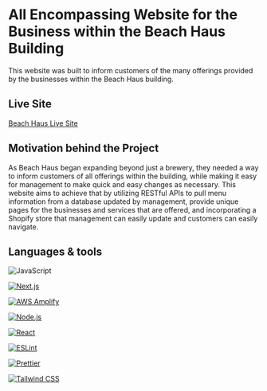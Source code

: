 # All Encompassing Website for the Business within the Beach Haus Building

This website was built to inform customers of the many offerings provided by the businesses within the Beach Haus building.

## Live Site

[Beach Haus Live Site](https://main.d13ng5sk5onsb6.amplifyapp.com/)

## Motivation behind the Project

As Beach Haus began expanding beyond just a brewery, they needed a way to inform customers of all offerings within the building, while making it easy for management to make quick and easy changes as necessary. This website aims to achieve that by utilizing RESTful APIs to pull menu information from a database updated by management, provide unique pages for the businesses and services that are offered, and incorporating a Shopify store that management can easily update and customers can easily navigate. 

## Languages & tools

![JavaScript](https://img.shields.io/static/v1?style=for-the-badge&message=JavaScript&color=000000&logo=JavaScript&logoColor=F7DF1E&label=)


<a href="https://nextjs.org/" rel="nofollow">![Next.js](https://img.shields.io/static/v1?style=for-the-badge&message=Next.js&color=000000&logo=Next.js&logoColor=FFFFFF&label=)
</a>

<a href="https://aws.amazon.com/amplify/?gclid=CjwKCAiA2pyuBhBKEiwApLaIOznudnvPbgcoTO5nSdRUMTXg9arMKK4EgYxVeyAG0JNfrh4IJZYlJxoCo0kQAvD_BwE&trk=66d9071f-eec2-471d-9fc0-c374dbda114d&sc_channel=ps&ef_id=CjwKCAiA2pyuBhBKEiwApLaIOznudnvPbgcoTO5nSdRUMTXg9arMKK4EgYxVeyAG0JNfrh4IJZYlJxoCo0kQAvD_BwE:G:s&s_kwcid=AL!4422!3!646025317188!e!!g!!aws%20amplify!19610918335!148058249160" rel="nofollow">![AWS Amplify](https://img.shields.io/static/v1?style=for-the-badge&message=AWS+Amplify&color=000000&logo=AWS+Amplify&logoColor=FF9900&label=)
</a>

<a href="https://nodejs.org/en" rel="nofollow">![Node.js](https://img.shields.io/static/v1?style=for-the-badge&message=Node.js&color=000000&logo=Node.js&logoColor=FFFFFF&label=)
</a>

<a href="https://react.dev/" rel="nofollow">![React](https://img.shields.io/static/v1?style=for-the-badge&message=React&color=000000&logo=React&logoColor=61DAFB&label=)
</a>

<a href="https://eslint.org/" rel="nofollow">![ESLint](https://img.shields.io/static/v1?style=for-the-badge&message=ESLint&color=000000&logo=ESLint&logoColor=FFFFFF&label=)

</a>


<a href="https://prettier.io/" rel="nofollow">![Prettier](https://img.shields.io/static/v1?style=for-the-badge&message=Prettier&color=000000&logo=Prettier&logoColor=F7B93E&label=)
</a>

<a href="https://tailwindcss.com" rel="nofollow">![Tailwind CSS](https://img.shields.io/static/v1?style=for-the-badge&message=Tailwind+CSS&color=000000&logo=Tailwind+CSS&logoColor=06B6D4&label=)
</a>



